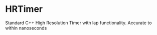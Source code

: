 # HRTimer
Standard C++ High Resolution Timer with lap functionality. Accurate to within nanoseconds
